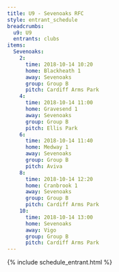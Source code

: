 ```yaml
---
title: U9 - Sevenoaks RFC
style: entrant_schedule
breadcrumbs:
  u9: U9
  entrants: clubs
items:
  Sevenoaks:
    2:
      time: 2018-10-14 10:20
      home: Blackheath 1
      away: Sevenoaks
      group: Group B
      pitch: Cardiff Arms Park
    4:
      time: 2018-10-14 11:00
      home: Gravesend 1
      away: Sevenoaks
      group: Group B
      pitch: Ellis Park
    6:
      time: 2018-10-14 11:40
      home: Medway 1
      away: Sevenoaks
      group: Group B
      pitch: Aviva
    8:
      time: 2018-10-14 12:20
      home: Cranbrook 1
      away: Sevenoaks
      group: Group B
      pitch: Cardiff Arms Park
    10:
      time: 2018-10-14 13:00
      home: Sevenoaks
      away: Vigo
      group: Group B
      pitch: Cardiff Arms Park
---
```


{% include schedule_entrant.html %}
